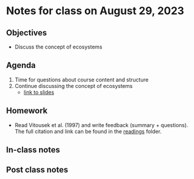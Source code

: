 # Notes for class on August 29, 2023

## Objectives
- Discuss the concept of ecosystems

## Agenda
1. Time for questions about course content and structure
2. Continue discussing the concept of ecosystems
	- [link to slides](../lecture_slides/ecosystem_concept.pdf)

## Homework
- Read Vitousek et al. (1997) and write feedback (summary + questions). 
The full citation and link can be found in the 
[readings](../readings) folder.

## In-class notes

## Post class notes

